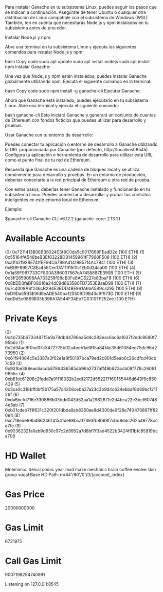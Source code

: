 Para instalar Ganache en tu subsistema Linux, puedes seguir los pasos que se indican a continuación. Asegúrate de tener Ubuntu o cualquier otra distribución de Linux compatible con el subsistema de Windows (WSL). También, ten en cuenta que necesitarás Node.js y npm instalados en tu subsistema antes de proceder.

Instalar Node.js y npm:

Abre una terminal en tu subsistema Linux y ejecuta los siguientes comandos para instalar Node.js y npm:

bash
Copy code
sudo apt update
sudo apt install nodejs
sudo apt install npm
Instalar Ganache:

Una vez que Node.js y npm estén instalados, puedes instalar Ganache globalmente utilizando npm. Ejecuta el siguiente comando en la terminal:

bash
Copy code
sudo npm install -g ganache-cli
Ejecutar Ganache:

Ahora que Ganache está instalado, puedes ejecutarlo en tu subsistema Linux. Abre una terminal y ejecuta el siguiente comando:

bash
ganache-cli
Esto iniciará Ganache y generará un conjunto de cuentas de Ethereum con fondos ficticios que puedes utilizar para desarrollo y pruebas.

Usar Ganache con tu entorno de desarrollo:

Puedes conectar tu aplicación o entorno de desarrollo a Ganache utilizando la URL proporcionada por Ganache (por defecto, http://localhost:8545). Configura tu aplicación o herramienta de desarrollo para utilizar esta URL como el punto final de tu red de Ethereum.

Recuerda que Ganache es una cadena de bloques local y se utiliza comúnmente para desarrollo y pruebas. En un entorno de producción, deberías conectarte a la red principal de Ethereum u otra red de prueba.

Con estos pasos, deberías tener Ganache instalado y funcionando en tu subsistema Linux. Puedes comenzar a desarrollar y probar tus contratos inteligentes en este entorno local de Ethereum.

Ejemplo:

$ganache-cli
Ganache CLI v6.12.2 (ganache-core: 2.13.2)

Available Accounts
==================
(0) 0x7211413B08B36324E3f8C0da5c9017669FEadD2e (100 ETH)
(1) 0x55164fA548beB3Ef63228D81459961fF7960F508 (100 ETH)
(2) 0xa1f42f928E741fEF94C6798A41419857f4Ac7841 (100 ETH)
(3) 0xBfBF6957C8Ea455Cec17A11915f0c1Eb0d24aa00 (100 ETH)
(4) 0x1a69F997733CF800A3B6037567cA7455887E390B (100 ETH)
(5) 0x3ff2659098AA733258f98cB0Fe8AC6227e83baF8 (100 ETH)
(6) 0x8bDD3faBF08616a24d09d663580FB7353E8aaD98 (100 ETH)
(7) 0x7c4008A6f246cB294E3BDD4BE961A6bA589ca295 (100 ETH)
(8) 0xD9Da55B3E9fd9eADE540baf20509D9B43c9f973D (100 ETH)
(9) 0xdDd5c0869803b396A7A544F34Ee7C03107F252ee (100 ETH)

Private Keys
==================
(0) 0x4d735b6733487f5e9a79db44786ea5d4c283eac6ac6a1637f2edc8690f795bdc
(1) 0x2d94ac8f0bd07a3472775b02a4eeb1a6815a8414c35d61084ee75dc96d273950
(2) 0x61f94084c5e3387a3f62e1a8f50187bca79ed2c801d5eab0c26cdfcd40cb7c59
(3) 0x931be388eac6acdb8786336585db96a2737aff49b623ccb08f778c260919655c
(4) 0xb81dc61208c2fedd7a91f18082b2edf2172d552217f60155446d649f9c850439
(5) 0x3ca0c318bffdbf9b175a57c4208ceba37a23c3b9d4c624ebbaf8d69bcf21126f
(6) 0xda6bcfd716e330886b03bdd043d52aa1a2982671e2d4bca22e3bcf607484e5ab
(7) 0xb31cdeb7f1f631c320f201dbda9ab8350ae8d4300de9f28e740476867ff820e4
(8) 0xc718ebe99b466246141541de98bca17393fb8b88f7cbd8ddc262a49778cca7fe
(9) 0x93362321a0eb9d950c97c2d8952a7d8bf7f3ad4522b3424f61bfc85819bca709

HD Wallet
==================
Mnemonic:      denial comic year mad maze mechanic brain coffee evolve skin group vocal
Base HD Path:  m/44'/60'/0'/0/{account_index}

Gas Price
==================
20000000000

Gas Limit
==================
6721975

Call Gas Limit
==================
9007199254740991

Listening on 127.0.0.1:8545
